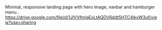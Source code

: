 Minimal, responsive landing page with hero image, navbar and hamburger menu..
https://drive.google.com/file/d/1JIVVfmigExLtAQDV6ddt5HTC4lkxW3uf/view?usp=sharing
